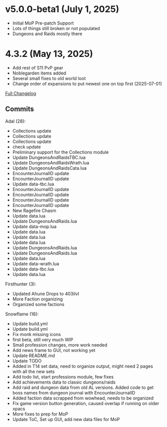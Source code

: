 # v5.0.0-beta1 (July 1, 2025)
- Initial MoP Pre-patch Support
- Lots of things still broken or not populated
- Dungeons and Raids mostly there

# 4.3.2 (May 13, 2025)
- Add rest of S11 PvP gear
- Noblegarden items added
- Several small fixes to old world loot
- Change order of expansions to put newest one on top first
(2025-07-01)

[Full Changelog](https://github.com/snowflame0/AtlasLootClassic_MoP/compare/v4.3.2...v5.0.0-beta1)

## Commits

Adal (28):

- Collections update
- Collections update
- Collections update
- check update
- Preliminary support for the Collections module
- Update DungeonsAndRaidsTBC.lua
- Update DungeonsAndRaidsWrath.lua
- Update DungeonsAndRaidsCata.lua
- EncounterJournalID update
- EncounterJournalID update
- Update data-tbc.lua
- EncounterJournalID update
- EncounterJournalID update
- EncounterJournalID update
- EncounterJournalID update
- New Ragefire Chasm
- Update data.lua
- Update DungeonsAndRaids.lua
- Update data-mop.lua
- Update data.lua
- Update data.lua
- Update data.lua
- Update DungeonsAndRaids.lua
- Update DungeonsAndRaids.lua
- Update data.lua
- Update data-wrath.lua
- Update data-tbc.lua
- Update data.lua

Firsthunter (3):

- Updated Ahune Drops to 403ilvl
- More Faction organizing
- Organized some factions

Snowflame (16):

- Update build.yml
- Update build.yml
- Fix monk missing icons
- first beta, still very much WIP
- Small profession changes, more work needed
- Add news frame to GUI, not working yet
- Update README.md
- Update TODO
- Added in T14 set data, need to organize output, might need 2 pages with all the new sets
- Add todo list, start professions module, few fixes
- Add achievements data to classic dungeons/raids
- Add raid and dungeon data from old AL versions. Added code to get boss names from dungeon journal with EncounterJournalID
- Added faction data scrapped from wowhead, needs to be organized
- Fix game version button generation, caused overlap if running on older xpacs
- More fixes to prep for MoP
- Update ToC, Set up GUI, add new data files for MoP


